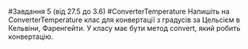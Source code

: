 #Завдання 5 (від 27.5 до 3.6) 
#ConverterTemperature
Напишіть на ConverterTemperature клас для конвертації з градусів за Цельсієм в Кельвіни, Фаренгейти. У класу має бути метод convert, який робить конвертацію.